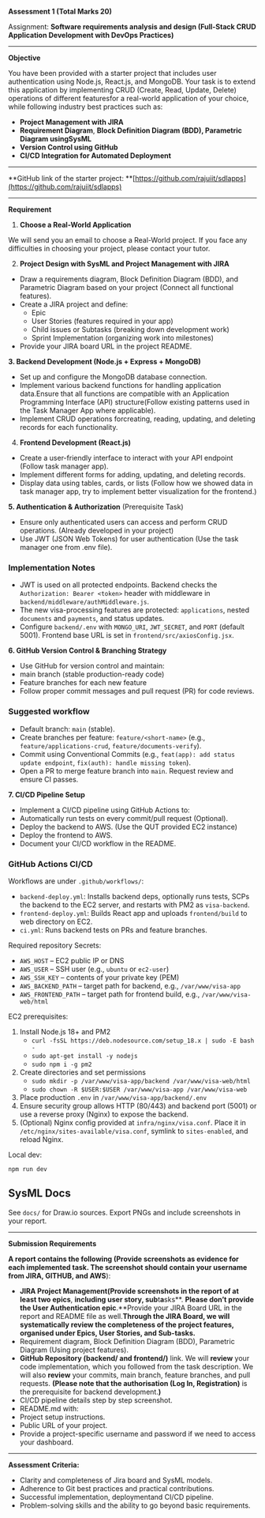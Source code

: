 
**Assessment 1 (Total Marks **20**)**

Assignment: **Software requirements analysis and design (**Full-Stack CRUD Application Development with DevOps Practices**)**


---

**Objective**

You have been provided with a starter project that includes user authentication using Node.js, React.js, and MongoDB. Your task is to extend this application by implementing CRUD (Create, Read, Update, Delete) operations of different featuresfor a real-world application of your choice, while following industry best practices such as: 

* **Project Management with JIRA**
* **Requirement Diagram**, **Block Definition Diagram (**BDD), Parametric Diagram using**SysML**
* **Version Control using GitHub**
* **CI/CD Integration for Automated Deployment**

---

**GitHub link of the starter project: **[https://github.com/rajuiit/sdlapps](https://github.com/rajuiit/sdlapps)

---

**Requirement**

1. **Choose a Real-World Application**

We will send you an email to choose a Real-World project. If you face any difficulties in choosing your project, please contact your tutor.

2. **Project Design with SysML and Project Management with JIRA**

* Draw a requirements diagram, Block Definition Diagram (BDD), and Parametric Diagram based on your project (Connect all functional features).
* Create a JIRA project and define:
  * Epic
  * User Stories (features required in your app)
  * Child issues or Subtasks (breaking down development work)
  * Sprint Implementation (organizing work into milestones)
* Provide your JIRA board URL in the project README.

**3. Backend Development (Node.js + Express + MongoDB)**

* Set up and configure the MongoDB database connection.
* Implement various backend functions for handling application data.Ensure that all functions are compatible with an Application Programming Interface (API) structure(Follow existing patterns used in the Task Manager App where applicable).
* Implement CRUD operations forcreating, reading, updating, and deleting records for each functionality.

4. **Frontend Development (React.js)**

* Create a user-friendly interface to interact with your API endpoint (Follow task manager app).
* Implement different forms for adding, updating, and deleting records.
* Display data using tables, cards, or lists (Follow how we showed data in task manager app, try to implement better visualization for the frontend.)

**5. Authentication & Authorization** (Prerequisite Task)

* Ensure only authenticated users can access and perform CRUD operations. (Already developed in your project)
* Use JWT (JSON Web Tokens) for user authentication (Use the task manager one from .env file).

### Implementation Notes

- JWT is used on all protected endpoints. Backend checks the `Authorization: Bearer <token>` header with middleware in `backend/middleware/authMiddleware.js`.
- The new visa-processing features are protected: `applications`, nested `documents` and `payments`, and status updates.
- Configure `backend/.env` with `MONGO_URI`, `JWT_SECRET`, and `PORT` (default 5001). Frontend base URL is set in `frontend/src/axiosConfig.jsx`.

**6. GitHub Version Control & Branching Strategy**

* Use GitHub for version control and maintain:
* main branch (stable production-ready code)
* Feature branches for each new feature
* Follow proper commit messages and pull request (PR) for code reviews.

### Suggested workflow

- Default branch: `main` (stable).
- Create branches per feature: `feature/<short-name>` (e.g., `feature/applications-crud`, `feature/documents-verify`).
- Commit using Conventional Commits (e.g., `feat(app): add status update endpoint`, `fix(auth): handle missing token`).
- Open a PR to merge feature branch into `main`. Request review and ensure CI passes.

**7. CI/CD Pipeline Setup**

* Implement a CI/CD pipeline using GitHub Actions to:
* Automatically run tests on every commit/pull request (Optional).
* Deploy the backend to AWS. (Use the QUT provided EC2 instance)
* Deploy the frontend to AWS.
* Document your CI/CD workflow in the README.

### GitHub Actions CI/CD

Workflows are under `.github/workflows/`:

- `backend-deploy.yml`: Installs backend deps, optionally runs tests, SCPs the backend to the EC2 server, and restarts with PM2 as `visa-backend`.
- `frontend-deploy.yml`: Builds React app and uploads `frontend/build` to web directory on EC2.
- `ci.yml`: Runs backend tests on PRs and feature branches.

Required repository Secrets:

- `AWS_HOST` – EC2 public IP or DNS
- `AWS_USER` – SSH user (e.g., `ubuntu` or `ec2-user`)
- `AWS_SSH_KEY` – contents of your private key (PEM)
- `AWS_BACKEND_PATH` – target path for backend, e.g., `/var/www/visa-app`
- `AWS_FRONTEND_PATH` – target path for frontend build, e.g., `/var/www/visa-web/html`

EC2 prerequisites:

1. Install Node.js 18+ and PM2
   - `curl -fsSL https://deb.nodesource.com/setup_18.x | sudo -E bash -`
   - `sudo apt-get install -y nodejs`
   - `sudo npm i -g pm2`
2. Create directories and set permissions
   - `sudo mkdir -p /var/www/visa-app/backend /var/www/visa-web/html`
   - `sudo chown -R $USER:$USER /var/www/visa-app /var/www/visa-web`
3. Place production `.env` in `/var/www/visa-app/backend/.env`
4. Ensure security group allows HTTP (80/443) and backend port (5001) or use a reverse proxy (Nginx) to expose the backend.
5. (Optional) Nginx config provided at `infra/nginx/visa.conf`. Place it in `/etc/nginx/sites-available/visa.conf`, symlink to `sites-enabled`, and reload Nginx.

Local dev:

```
npm run dev
```

## SysML Docs

See `docs/` for Draw.io sources. Export PNGs and include screenshots in your report.

---

**Submission Requirements**

**A report **contains** the following (Provide screenshots as evidence for each implemented task. **The screenshot should **contain** your username** from JIRA, GITHUB, and AWS**):

* **JIRA Project **Management**(Provide screenshots in the **report o**f at least two epics**, **including user story, sub**t**a**sks**. **Please **don’t** provide **the **U**ser Authentication** epic**.**Provide your JIRA Board URL in the report and README file as well.**Through the JIRA Board, we will systematically review the completeness of the project features, organised under Epics, User Stories, and Sub-tasks.**
* Requirement diagram, Block Definition Diagram (BDD), Parametric Diagram (Using project features).
* **GitHub Repository (backend/ and frontend/)** link. We will **review** your code implementation, which you followed from the task description. We will also **review** your commits, main branch, feature branches, and pull requests. **(**Please note that the authorisation** (Log In, Registration)** is the prerequisite for backend development.**)**
* CI/CD pipeline details step by step screenshot.
* README.md with:
* Project setup instructions.
* Public URL of your project.
* Provide a project-specific username and password if we need to access your dashboard.

---

**Assessment Criteria:**

* Clarity and completeness of Jira board and SysML models.
* Adherence to Git best practices and practical contributions.
* Successful implementation, deploymentand CI/CD pipeline.
* Problem-solving skills and the ability to go beyond basic requirements.
